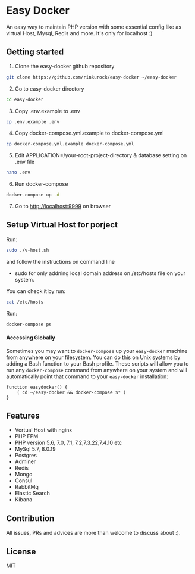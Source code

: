 # Easy Docker
An easy way to maintain PHP version with some essential config like as virtual Host, Mysql, Redis and more. It's only for localhost :)

## Getting started

1. Clone the easy-docker github repository
```Bash
git clone https://github.com/rinkurock/easy-docker ~/easy-docker
```

2. Go to easy-docker directory
```Bash
cd easy-docker
```

3. Copy .env.example to .env
```Bash
cp .env.example .env
```

4. Copy docker-compose.yml.example to docker-compose.yml
```Bash
cp docker-compose.yml.example docker-compose.yml
```

5. Edit  APPLICATION=/your-root-project-directory & database setting on .env file
```Bash
nano .env
```

6. Run docker-compose
```Bash
docker-compose up -d
```

7. Go to <http://localhost:9999> on browser


## Setup Virtual Host for porject
Run:

```Bash
sudo ./v-host.sh
```

and follow the instructions on command line

* sudo for only addning local domain address on /etc/hosts file on your system.

You can check it by run:
```Bash
cat /etc/hosts
```

Run:

```Bash
docker-compose ps
```
#### Accessing Globally
Sometimes you may want to `docker-compose` up your `easy-docker` machine from anywhere on your filesystem. You can do this on Unix systems by adding a Bash function to your Bash profile. These scripts will allow you to run any `docker-compose` command from anywhere on your system and will automatically point that command to your `easy-docker` installation:

```
function easydocker() {
    ( cd ~/easy-docker && docker-compose $* )
}
```

## Features
* Vertual Host with nginx
* PHP FPM
* PHP version 5.6, 7.0, 7.1, 7.2,7.3.22,7.4.10 etc
* MySql 5.7, 8.0.19
* Postgres
* Adminer
* Redis
* Mongo
* Consul
* RabbitMq
* Elastic Search
* Kibana

## Contribution
All issues, PRs and advices are more than welcome to discuss about :).

## License
MIT
